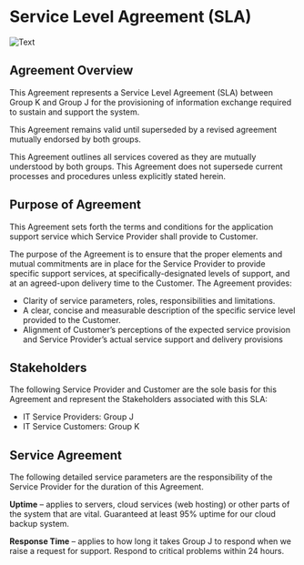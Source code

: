 # Service Level Agreement (SLA)

![Text]()

## Agreement Overview 

This Agreement represents a Service Level Agreement (SLA) between Group K and Group J for the provisioning of information exchange required to sustain and support the system. 

This Agreement remains valid until superseded by a revised agreement mutually endorsed by both groups. 

This Agreement outlines all services covered as they are mutually understood by both groups. This Agreement does not supersede current processes and procedures unless explicitly stated herein. 

## Purpose of Agreement 

This Agreement sets forth the terms and conditions for the application support service which Service Provider shall provide to Customer. 

The purpose of the Agreement is to ensure that the proper elements and mutual commitments are in place for the Service Provider to provide specific support services, at specifically-designated levels of support, and at an agreed-upon delivery time to the Customer. The Agreement provides:

* Clarity of service parameters, roles, responsibilities and limitations. 
* A clear, concise and measurable description of the specific service level provided to the Customer. 
* Alignment of Customer’s perceptions of the expected service provision and Service Provider’s actual service support and delivery provisions 

## Stakeholders 

The following Service Provider and Customer are the sole basis for this Agreement and represent the Stakeholders associated with this SLA:
* IT Service Providers: Group J
* IT Service Customers: Group K

## Service Agreement 

The following detailed service parameters are the responsibility of the Service Provider for the duration of this Agreement. 

__Uptime__ – applies to servers, cloud services (web hosting) or other parts of the system that are vital. Guaranteed at least 95% uptime for our cloud backup system. 

__Response Time__ – applies to how long it takes Group J to respond when we raise a request for support. Respond to critical problems within 24 hours. 
